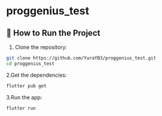 # proggenius_test

## 🚀 How to Run the Project

1. Clone the repository:
```bash
git clone https://github.com/YuraYB3/proggenius_test.git
cd proggenius_test
```


2.Get the dependencies:
```bash
flutter pub get
```


3.Run the app:
```bash
flutter run
```





